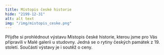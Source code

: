 ```yaml
---
title: Místopis české historie
hide: "2199-12-31"
alt: alt text
img: "/img/mistopis_ceske.png"
---
```


Přijďte si prohlédnout výstavu Místopis české historie, kterou jsme pro Vás
připravili v Malé galerii u studovny. Jedná se o rytiny českých památek z 19.
století. Součástí výstavy je i soutěž o ceny.
